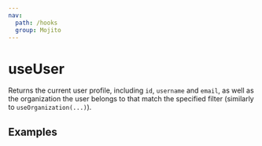 ```yaml
---
nav:
  path: /hooks
  group: Mojito
---
```


# useUser

Returns the current user profile, including `id`, `username` and `email`, as well as the organization the user 
belongs to that match the specified filter (similarly to `useOrganization(...)`).

## Examples

<code src="./demo/demo1.tsx" />

